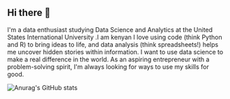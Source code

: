 ## Hi there 👋

 I'm a data enthusiast studying Data Science and Analytics at the United States International University .I am kenyan 
 I love using code (think Python and R) to bring ideas to life, and data analysis (think spreadsheets!) helps me uncover hidden stories within information.  I want to use data science to make a real difference in the world. As an aspiring entrepreneur with a problem-solving spirit, I'm always looking for ways to use my skills for good. 
 
![Anurag's GitHub stats](https://github-readme-stats.vercel.app/api?username=ncollo&show_icons=true&theme=radical)
